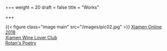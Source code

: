 +++
weight = 20
draft = false
title = "Works"

+++

{{< figure class="image main" src="/images/pic02.jpg" >}}
[Xiamen Online 2018](http://xmok2018.github.io)  
[Xiamen Wine Lover Club](http://i9r.github.io)  
[Rotan's Poetry](http://rrotan.github.io)  